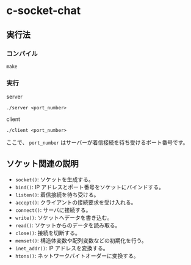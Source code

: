 # c-socket-chat

## 実行法

### コンパイル

```
make
```

### 実行

server

```
./server <port_number>
```

client

```
./client <port_number>
```

ここで、 `port_number` はサーバーが着信接続を待ち受けるポート番号です。

## ソケット関連の説明

- `socket()`: ソケットを生成する。
- `bind()`: IP アドレスとポート番号をソケットにバインドする。
- `listen()`: 着信接続を待ち受ける。
- `accept()`: クライアントの接続要求を受け入れる。
- `connect()`: サーバに接続する。
- `write()`: ソケットへデータを書き込む。
- `read()`: ソケットからのデータを読み取る。
- `close()`: 接続を切断する。
- `memset()`: 構造体変数や配列変数などの初期化を行う。
- `inet_addr()`: IP アドレスを変換する。
- `htons()`: ネットワークバイトオーダーに変換する。
